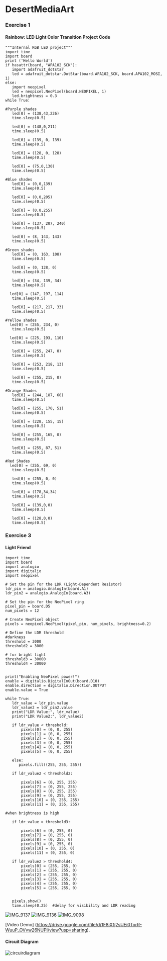 # DesertMediaArt

### Exercise 1
#### Rainbow: LED Light Color Transition Project Code
 ```
"""Internal RGB LED project"""
import time
import board
print ('Hello World')
if hasattr(board, "APA102_SCK"):
    import adafruit_dotstar
    led = adafruit_dotstar.DotStar(board.APA102_SCK, board.APA102_MOSI, 1)
else:
    import neopixel
    led = neopixel.NeoPixel(board.NEOPIXEL, 1)
    led.brightness = 0.3
while True:
    
#Purple shades
    led[0] = (138,43,226)
    time.sleep(0.5)
    
    led[0] = (148,0,211)
    time.sleep(0.5)
    
    led[0] = (139, 0, 139)
    time.sleep(0.5)
    
    led[0] = (128, 0, 128)
    time.sleep(0.5)
    
    led[0] = (75,0,130)
    time.sleep(0.5)
    
#Blue shades
    led[0] = (0,0,139)
    time.sleep(0.5) 
    
    led[0] = (0,0,205)
    time.sleep(0.5) 
    
    led[0] = (0,0,255)
    time.sleep(0.5)
    
    led[0] = (137, 207, 240)
    time.sleep(0.5)
    
    led[0] = (8, 143, 143)
    time.sleep(0.5)
    
#Green shades
    led[0] = (0, 163, 108)
    time.sleep(0.5)  
    
    led[0] = (0, 128, 0)
    time.sleep(0.5)
 
    led[0] = (34, 139, 34)
    time.sleep(0.5)  
    
   led[0] = (147, 197, 114)
    time.sleep(0.5)        
    
    led[0] = (217, 217, 33)
    time.sleep(0.5)
    
#Yellow shades
   led[0] = (255, 234, 0)
    time.sleep(0.5)
    
   led[0] = (225, 193, 110)
    time.sleep(0.5)
    
    led[0] = (255, 247, 0)
    time.sleep(0.5)
    
    led[0] = (253, 218, 13)
    time.sleep(0.5)
    
    led[0] = (255, 215, 0)
    time.sleep(0.5)
    
#Orange Shades
    led[0] = (244, 187, 68)
    time.sleep(0.5)
    
    led[0] = (255, 170, 51)
    time.sleep(0.5)
    
    led[0] = (228, 155, 15)
    time.sleep(0.5)
    
    led[0] = (255, 165, 0)
    time.sleep(0.5)
    
    led[0] = (255, 87, 51)
    time.sleep(0.5)
    
#Red Shades
   led[0] = (255, 69, 0)
    time.sleep(0.5)

    led[0] = (255, 0, 0)
    time.sleep(0.5)
    
    led[0] = (178,34,34)
    time.sleep(0.5)
    
    led[0] = (139,0,0)
    time.sleep(0.5)
    
    led[0] = (128,0,0)
    time.sleep(0.5)
  ```


### Exercise 3
#### Light Friend
 ```
import time
import board
import analogio
import digitalio
import neopixel

# Set the pin for the LDR (Light-Dependent Resistor)
ldr_pin = analogio.AnalogIn(board.A1)
ldr_pin2 = analogio.AnalogIn(board.A3)

# Set the pin for the NeoPixel ring
pixel_pin = board.D5
num_pixels = 12

# Create NeoPixel object
pixels = neopixel.NeoPixel(pixel_pin, num_pixels, brightness=0.2)

# Define the LDR threshold
#darkness
threshold = 3000
threshold2 = 3000

# for bright light
threshold3 = 30000
threshold4 = 30000


print("Enabling NeoPixel power!")
enable = digitalio.DigitalInOut(board.D10)
enable.direction = digitalio.Direction.OUTPUT
enable.value = True   
   
while True:
    ldr_value = ldr_pin.value
    ldr_value2 = ldr_pin2.value
    print("LDR Value:", ldr_value)
    print("LDR Value2:", ldr_value2)

    if ldr_value < threshold:
        pixels[0] = (0, 0, 255)
        pixels[1] = (0, 0, 255)
        pixels[2] = (0, 0, 255)
        pixels[3] = (0, 0, 255)
        pixels[4] = (0, 0, 255)
        pixels[5] = (0, 0, 255)
 
    else:
       pixels.fill((255, 255, 255))
        
    if ldr_value2 < threshold2:
    
        pixels[6] = (0, 255, 255)
        pixels[7] = (0, 255, 255)
        pixels[8] = (0, 255, 255)
        pixels[9] = (0, 255, 255)
        pixels[10] = (0, 255, 255)
        pixels[11] = (0, 255, 255)

#when brightness is high

    if ldr_value > threshold3:
    
        pixels[6] = (0, 255, 0)
        pixels[7] = (0, 255, 0)
        pixels[8] = (0, 255, 0)
        pixels[9] = (0, 255, 0)
        pixels[10] = (0, 255, 0)
        pixels[11] = (0, 255, 0)

    if ldr_value2 > threshold4:
        pixels[0] = (255, 255, 0)
        pixels[1] = (255, 255, 0)
        pixels[2] = (255, 255, 0)
        pixels[3] = (255, 255, 0)
        pixels[4] = (255, 255, 0)
        pixels[5] = (255, 255, 0)

        
    pixels.show()
    time.sleep(0.25)  #delay for visibility and LDR reading

   ```

![IMG_9137](https://github.com/NoufAAlnuaimi/DesertMediaArt/assets/144128799/a0da5d22-f1bf-4c96-aa08-140e3483169f)
![IMG_9136](https://github.com/NoufAAlnuaimi/DesertMediaArt/assets/144128799/422c77c9-e2cd-426c-98d4-2318cf0ecfb9)
![IMG_9098](https://github.com/NoufAAlnuaimi/DesertMediaArt/assets/144128799/d33d2af7-082f-4579-8610-d957a25588ac)


[Video Demo] (https://drive.google.com/file/d/1F8iX1j2sUEi0TorR-WuuP_OVvw26NUPI/view?usp=sharing).


#### Circuit Diagram
![circuirdiagram](https://github.com/NoufAAlnuaimi/DesertMediaArt/assets/144128799/10bdb9fe-0ff9-49c7-88b9-d32e9d75f567)



